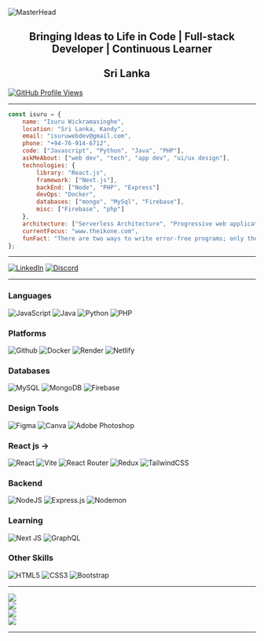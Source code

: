 
![MasterHead](https://github.com/isuruwebdev/isuruwebdev/blob/main/header.png?raw=true)

<h2 align="center">Bringing Ideas to Life in Code | Full-stack Developer | Continuous Learner <br><br> Sri Lanka <img src="https://cdn.britannica.com/13/4413-004-3277D2EF/Flag-Sri-Lanka.jpg" height="16" /></h2>

[![GitHub Profile Views](https://komarev.com/ghpvc/?username=isuruwebdev&color=red)](https://github.com/IsuruWickramasinghe)

---

```javascript
const isuru = {
    name: "Isuru Wickramasinghe",
    location: "Sri Lanka, Kandy",
    email: "isuruwebdev@gmail.com",
    phone: "+94-76-914-6712",
    code: ["Javascript", "Python", "Java", "PHP"],
    askMeAbout: ["web dev", "tech", "app dev", "ui/ux design"],
    technologies: {
        library: "React.js",
        framework: ["Next.js"],
        backEnd: ["Node", "PHP", "Express"]
        devOps: "Docker",
        databases: ["mongo", "MySql", "Firebase"],
        misc: ["Firebase", "php"]
    },
    architecture: ["Serverless Architecture", "Progressive web applications", "Single page applications"],
    currentFocus: "www.theikone.com",
    funFact: "There are two ways to write error-free programs; only the third one works"
};
```

---

[![LinkedIn](https://img.shields.io/badge/LinkedIn-%230077B5.svg?logo=linkedin&logoColor=white)](https://linkedin.com/in/isuruwickramasinghe) 
[![Discord](https://img.shields.io/badge/Discord-%237289DA.svg?logo=discord&logoColor=white)](https://discord.gg/E7wnQGns8S)

---

### Languages
![JavaScript](https://img.shields.io/badge/javascript-%23323330.svg?style=for-the-badge&logo=javascript&logoColor=%23F7DF1E)
![Java](https://img.shields.io/badge/java-%23ED8B00.svg?style=for-the-badge&logo=openjdk&logoColor=white) 
![Python](https://img.shields.io/badge/python-3670A0?style=for-the-badge&logo=python&logoColor=ffdd54) 
![PHP](https://img.shields.io/badge/php-%23777BB4.svg?style=for-the-badge&logo=php&logoColor=white) 

### Platforms
![Github](https://img.shields.io/badge/github%20pages-121013?style=for-the-badge&logo=github&logoColor=white)
![Docker](https://img.shields.io/badge/Docker-039BE5?style=for-the-badge&logo=Docker&logoColor=white) 
![Render](https://img.shields.io/badge/Render-%46E3B7.svg?style=for-the-badge&logo=render&logoColor=white) 
![Netlify](https://img.shields.io/badge/netlify-%23000000.svg?style=for-the-badge&logo=netlify&logoColor=#00C7B7) 

### Databases
![MySQL](https://img.shields.io/badge/mysql-%2300000f.svg?style=for-the-badge&logo=mysql&logoColor=white) 
![MongoDB](https://img.shields.io/badge/MongoDB-%234ea94b.svg?style=for-the-badge&logo=mongodb&logoColor=white) 
![Firebase](https://img.shields.io/badge/firebase-%23039BE5.svg?style=for-the-badge&logo=firebase) 

### Design Tools
![Figma](https://img.shields.io/badge/figma-%23F24E1E.svg?style=for-the-badge&logo=figma&logoColor=white) 
![Canva](https://img.shields.io/badge/Canva-%2300C4CC.svg?style=for-the-badge&logo=Canva&logoColor=white) 
![Adobe Photoshop](https://img.shields.io/badge/adobe%20photoshop-%2331A8FF.svg?style=for-the-badge&logo=adobe%20photoshop&logoColor=white)

### React js ->
![React](https://img.shields.io/badge/react-%2320232a.svg?style=for-the-badge&logo=react&logoColor=%2361DAFB) 
![Vite](https://img.shields.io/badge/vite-%23646CFF.svg?style=for-the-badge&logo=vite&logoColor=white) 
![React Router](https://img.shields.io/badge/React_Router-CA4245?style=for-the-badge&logo=react-router&logoColor=white) 
![Redux](https://img.shields.io/badge/redux-%23593d88.svg?style=for-the-badge&logo=redux&logoColor=white) 
![TailwindCSS](https://img.shields.io/badge/tailwindcss-%2338B2AC.svg?style=for-the-badge&logo=tailwind-css&logoColor=white) 

### Backend
![NodeJS](https://img.shields.io/badge/node.js-6DA55F?style=for-the-badge&logo=node.js&logoColor=white) 
![Express.js](https://img.shields.io/badge/express.js-%23404d59.svg?style=for-the-badge&logo=express&logoColor=%2361DAFB) 
![Nodemon](https://img.shields.io/badge/NODEMON-%23323330.svg?style=for-the-badge&logo=nodemon&logoColor=%BBDEAD)

### Learning
![Next JS](https://img.shields.io/badge/Next-black?style=for-the-badge&logo=next.js&logoColor=white) 
![GraphQL](https://img.shields.io/badge/-GraphQL-E10098?style=for-the-badge&logo=graphql&logoColor=white) 

### Other Skills
![HTML5](https://img.shields.io/badge/html5-%23E34F26.svg?style=for-the-badge&logo=html5&logoColor=white) 
![CSS3](https://img.shields.io/badge/css3-%231572B6.svg?style=for-the-badge&logo=css3&logoColor=white) 
![Bootstrap](https://img.shields.io/badge/bootstrap-%238511FA.svg?style=for-the-badge&logo=bootstrap&logoColor=white) 

---

![](https://github-contributor-stats.vercel.app/api?username=IsuruWickramasinghe&limit=5&theme=discord&combine_all_yearly_contributions=true)<br>
![](https://github-readme-stats.vercel.app/api?username=IsuruWickramasinghe&theme=swift&hide_border=true&include_all_commits=false&count_private=false)<br>
![](https://github-readme-streak-stats.herokuapp.com/?user=IsuruWickramasinghe&theme=swift&hide_border=true)<br>
![](https://github-readme-stats.vercel.app/api/top-langs/?username=IsuruWickramasinghe&theme=swift&hide_border=true&include_all_commits=false&count_private=false&layout=compact)<br>

---





